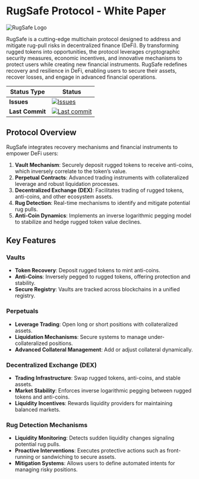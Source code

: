 # RugSafe Protocol - White Paper

![RugSafe Logo](https://rugsafe.io/_next/static/media/logo5.7217ba98.png)

RugSafe is a cutting-edge multichain protocol designed to address and mitigate rug-pull risks in decentralized finance (DeFi). By transforming rugged tokens into opportunities, the protocol leverages cryptographic security measures, economic incentives, and innovative mechanisms to protect users while creating new financial instruments. RugSafe redefines recovery and resilience in DeFi, enabling users to secure their assets, recover losses, and engage in advanced financial operations.

| Status Type          | Status                                                                 |
|----------------------|-------------------------------------------------------------------------|
| **Issues**           | [![Issues](https://img.shields.io/github/issues/rugsafe/solana-program.svg)](https://github.com/rugsafe/paper/issues) |
| **Last Commit**      | [![Last commit](https://img.shields.io/github/last-commit/rugsafe/solana-program.svg)](https://github.com/rugsafe/paper/commits/master) |


## Protocol Overview

RugSafe integrates recovery mechanisms and financial instruments to empower DeFi users:

1. **Vault Mechanism**: Securely deposit rugged tokens to receive anti-coins, which inversely correlate to the token’s value.
2. **Perpetual Contracts**: Advanced trading instruments with collateralized leverage and robust liquidation processes.
3. **Decentralized Exchange (DEX)**: Facilitates trading of rugged tokens, anti-coins, and other ecosystem assets.
4. **Rug Detection**: Real-time mechanisms to identify and mitigate potential rug pulls.
5. **Anti-Coin Dynamics**: Implements an inverse logarithmic pegging model to stabilize and hedge rugged token value declines.

## Key Features

### Vaults
- **Token Recovery**: Deposit rugged tokens to mint anti-coins.
- **Anti-Coins**: Inversely pegged to rugged tokens, offering protection and stability.
- **Secure Registry**: Vaults are tracked across blockchains in a unified registry.

### Perpetuals
- **Leverage Trading**: Open long or short positions with collateralized assets.
- **Liquidation Mechanisms**: Secure systems to manage under-collateralized positions.
- **Advanced Collateral Management**: Add or adjust collateral dynamically.

### Decentralized Exchange (DEX)
- **Trading Infrastructure**: Swap rugged tokens, anti-coins, and stable assets.
- **Market Stability**: Enforces inverse logarithmic pegging between rugged tokens and anti-coins.
- **Liquidity Incentives**: Rewards liquidity providers for maintaining balanced markets.

### Rug Detection Mechanisms
- **Liquidity Monitoring**: Detects sudden liquidity changes signaling potential rug pulls.
- **Proactive Interventions**: Executes protective actions such as front-running or sandwiching to secure assets.
- **Mitigation Systems**: Allows users to define automated intents for managing risky positions.
